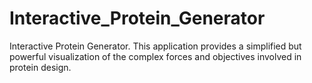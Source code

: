 # Interactive_Protein_Generator
Interactive Protein Generator. This application provides a simplified but powerful visualization of the complex forces and objectives involved in protein design.
